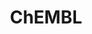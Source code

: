---
bigquery: https://console.cloud.google.com/bigquery?p=patents-public-data&d=ebi_chembl&page=dataset
citation: '"The ChEMBL database in 2017." Anna Gaulton, Anne Hersey, Michał Nowotka,
  A Patrícia Bento, Jon Chambers, David Mendez, Prudence Mutowo, Francis Atkinson,
  Louisa J Bellis, Elena Cibrián-Uhalte, Mark Davies, Nathan Dedman, Anneli Karlsson,
  María Paula Magariños, John P Overington, George Papadatos, Ines Smit, Andrew R
  Leach Nucleic acids Research (2017) 45 (Database Issue), D945-D954'
contributors: European Bioinformatics Institute
cost: None
description: ChEMBL Data is a manually curated database of small molecules used in
  drug discovery, including information about existing patented drugs.
documentation: 'schema: https://www.ebi.ac.uk/chembl/db_schema


  '
last_edit: 04/10/2022, 21:53:56
location: https://console.cloud.google.com/marketplace/product/google_patents_public_datasets/chembl
maintained_by: EMBL-EBI, an outstation of European Molecular Biology Laboratory
related_publications: '

  ChEMBL: towards direct deposition of bioassay data.


  Mendez D, Gaulton A, Bento AP, Chambers J, De Veij M, Félix E, Magariños MP, Mosquera
  JF, Mutowo P, Nowotka M, Gordillo-Marañón M, Hunter F, Junco L, Mugumbate G, Rodriguez-Lopez
  M, Atkinson F, Bosc N, Radoux CJ, Segura-Cabrera A, Hersey A, Leach AR.


  — Nucleic Acids Res. 2019; 47(D1):D930-D940. doi: 10.1093/nar/gky1075

  '
schema_fields:
- level3_description
- acd_most_bpka
- assay_organism
- label
- enzyme_tid
- data_validity_comment
- drugind_id
- chirality
- lle
- component_type
- journal
- hbd_lipinski
- withdrawn_country
- description
- oc_id
- relationship_desc
- oral
- prediction_method
- warning_description
- ref_url
- protein_class_desc
- job_id
- trade_name
- doc_type
- homologue
- usan_stem_id
- smarts
- molecule_type
- ddd_id
- mechanism_of_action
- compound_name
- alert_set_id
- level1
- route
- clo_id
- level5
- withdrawn_class
- hrac_class_id
- topical
- pathway_id
- bao_endpoint
- first_page
- co_stem_id
- result_flag
- availability_type
- site_name
- standard_units
- l3
- selectivity_comment
- tissue_id
- indref_id
- patent_use_code
- research_stem
- comp_go_id
- approval_date
- class_level
- first_approval
- company
- stem
- activity_count
- updated_on
- title
- standard_type
- frac_code
- level2_description
- previous_company
- assay_desc
- value
- syn_type
- formulation_id
- rgid
- irac_class_id
- usan_year
- l5
- parameter_value
- source_domain_id
- entity_id
- potential_duplicate
- cell_source_tax_id
- hbd
- assay_subcellular_fraction
- ddd_value
- domain_description
- assay_param_id
- log_id
- mutation
- species_group_flag
- cell_id
- assay_class_id
- parenteral
- subgroup
- delist_flag
- l6
- standard_inchi
- le
- units
- atc_code
- alert_id
- short_name
- assay_category
- curated_by
- src_assay_id
- definition
- domain_id
- go_id
- l8
- assay_test_type
- cidx
- max_phase
- entity_type
- direct_interaction
- relationship
- chembl_id
- innovator_company
- substrate_record_id
- prodrug
- ap_id
- uberon_id
- mol_hrac_id
- alert_name
- usan_stem
- aspect
- usan_stem_definition
- pubmed_id
- active_ingredient
- ad_type
- molregno
- hrac_code
- standard_flag
- normal_range_min
- natural_product
- targrel_id
- doi
- published_relation
- ddd_units
- aidx
- ingredient
- relationship_type
- who_name
- cx_logp
- mc_tax_id
- confidence_score
- compsyn_id
- mc_target_type
- cell_ontology_id
- qudt_units
- status
- orig_description
- mw_freebase
- assay_tissue
- molecular_species
- cell_source_tissue
- activity_id
- met_conversion
- toid
- assay_id
- authors
- l4
- mechanism_comment
- standard_relation
- normal_range_max
- cellosaurus_id
- dosed_ingredient
- pref_name
- hba_lipinski
- cell_source_organism
- tax_id
- target_type
- smid
- component_id
- sequence
- black_box_warning
- standard_upper_value
- assay_tax_id
- type
- comp_class_id
- molfile
- warning_year
- standard_value
- full_molformula
- binding_site_comment
- caloha_id
- mw_monoisotopic
- domain_name
- irac_code
- warning_type
- mec_id
- major_class
- warning_id
- max_phase_for_ind
- uo_units
- product_id
- bei
- related_tid
- warnref_id
- pathway_key
- metref_id
- abstract
- published_value
- efo_term
- protein_class_synonym
- warning_country
- variant_id
- level1_description
- tid_fixed
- drug_substance_flag
- site_id
- creation_date
- parameter_type
- published_units
- published_type
- bao_id
- name
- relation
- dosage_form
- protclasssyn_id
- source
- mol_atc_id
- assay_strain
- strength
- year
- end_position
- parent_molregno
- as_id
- mc_organism
- efo_id
- l7
- level4
- compound_key
- therapeutic_flag
- start_position
- cx_logd
- canonical_smiles
- actsm_id
- tbl
- assay_type
- enzyme_name
- sei
- heavy_atoms
- curation_comment
- withdrawn_reason
- cx_most_apka
- assay_cell_type
- downgraded
- disease_efficacy
- num_alerts
- std_act_id
- rtb
- usan_substem
- sitecomp_id
- level3
- priority
- drug_record_id
- standard_inchi_key
- predbind_id
- full_mwt
- met_comment
- doc_id
- biocomp_id
- l2
- country
- cpd_str_alert_id
- ddd_admr
- qed_weighted
- acd_logd
- chebi_par_id
- domain_type
- parent_id
- target_desc
- annotation
- who_extra
- num_ro5_violations
- upper_value
- hba
- molsyn_id
- publication_number
- drug_product_flag
- met_id
- submission_date
- num_lipinski_ro5_violations
- patent_no
- metabolite_record_id
- warning_class
- pchembl_value
- acd_logp
- mc_target_accession
- structure_type
- frac_class_id
- first_in_class
- src_short_name
- acd_most_apka
- src_compound_id
- idx
- src_id
- level2
- cl_lincs_id
- helm_notation
- class_type
- cx_most_bpka
- level4_description
- isoform
- l1
- activity_comment
- aromatic_rings
- ass_cls_map_id
- src_description
- alogp
- protein_class_id
- indication_class
- accession
- mol_irac_id
- last_active
- confidence
- ro3_pass
- stat
- mecref_id
- cell_name
- db_version
- sequence_md5sum
- ddd_comment
- mc_target_name
- mol_frac_id
- synonyms
- cell_description
- version
- ref_type
- patent_id
- organism
- molecular_mechanism
- ridx
- withdrawn_year
- set_name
- component_synonym
- tid
- applicant_full_name
- mesh_heading
- text_value
- site_residues
- path
- prod_pat_id
- standard_text_value
- inorganic_flag
- res_stem_id
- record_id
- nda_type
- issue
- patent_expire_date
- updated_by
- parent_go_id
- mesh_id
- target_mapping
- compd_id
- last_page
- bto_id
- targcomp_id
- parent_type
- volume
- action_type
- assay_source
- withdrawn_flag
- psa
- active_molregno
- ref_id
- comments
- stem_class
- bao_format
- db_source
- polymer_flag
shortname: chembl
tags:
- biotechnology
- health
- chemical
- bioinformatics
- medical
terms_of_use: CC BY-SA 3.0
title: ChEMBL
uuid: e232a192-965c-4ec9-904c-155b6dfe56c5
---